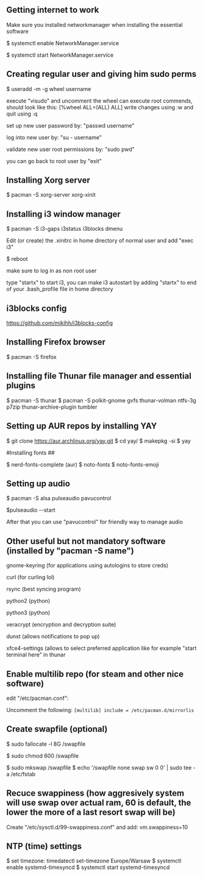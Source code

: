 ## Getting internet to work ##

Make sure you installed networkmanager when installing the essential software

$ systemctl enable NetworkManager.service

$ systemctl start NetworkManager.service


## Creating regular user and giving him sudo perms ##

$ useradd -m -g wheel username

execute "visudo" and uncomment the wheel can execute root commends, should look like this: [%wheel ALL=(ALL) ALL]
write changes using :w and quit using :q

set up new user password by: "passwd username"

log into new user by: "su - username"

validate new user root permissions by: "sudo pwd"

you can go back to root user by "exit" 

## Installing Xorg server ##

$ pacman -S xorg-server xorg-xinit 


## Installing i3 window manager ##
$ pacman -S i3-gaps i3status i3blocks dmenu

Edit (or create) the .xinitrc in home directory of normal user and add "exec i3"

$ reboot

make sure to log in as non root user

type "startx" to start i3, you can make i3  autostart by adding "startx" to end of your .bash_profile file in home directory 

## i3blocks config ##

https://github.com/miklhh/i3blocks-config


## Installing Firefox browser ##

$ pacman -S firefox 

## Installing file Thunar file manager and essential plugins ##

$ pacman -S thunar 
$ pacman -S polkit-gnome gvfs thunar-volman ntfs-3g p7zip thunar-archive-plugin tumbler 


## Setting up AUR repos by installing YAY ##
$ git clone https://aur.archlinux.org/yay.git
$ cd yay/
$ makepkg -si
$ yay


#Installing fonts ##

$ nerd-fonts-complete (aur)
$ noto-fonts
$ noto-fonts-emoji 


## Setting up audio ##

$ pacman -S alsa pulseaudio pavucontrol

$pulseaudio --start

After that you can use "pavucontrol" for friendly way to manage audio 


## Other useful but not mandatory software (installed by "pacman -S name") ##

gnome-keyring (for applications using autologins to store creds)

curl (for curling lol)

rsync (best syncing program)

python2 (python)

python3 (python)

veracrypt (encryption and decryption suite)

dunst (allows notifications to pop up)

xfce4-settings (allows to select preferred application like for example "start terminal here" in thunar 

## Enable multilib repo (for steam and other nice software) ##
edit "/etc/pacman.conf":

Uncomment the following:
``
[multilib]
include = /etc/pacman.d/mirrorlis
``


## Create swapfile (optional) ##

$ sudo fallocate -l 8G /swapfile

$ sudo chmod 600 /swapfile

$ sudo mkswap /swapfile
$ echo '/swapfile none swap sw 0 0' | sudo tee -a /etc/fstab

## Recuce swappiness (how aggresively system will use swap over actual ram, 60 is default, the lower the more of a last resort swap will be) ##

Create "/etc/sysctl.d/99-swappiness.conf" and add:
vm.swappiness=10 

## NTP (time) settings ##

$ set timezone: timedatectl set-timezone Europe/Warsaw
$ systemctl enable systemd-timesyncd
$ systemctl start systemd-timesyncd
